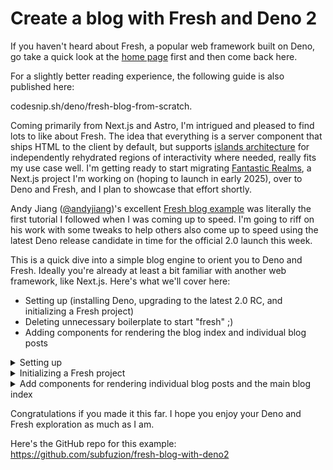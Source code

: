 # Create a blog with Fresh and Deno 2

If you haven't heard about Fresh, a popular web framework built on Deno, go take a quick look at the [home page](https://fresh.deno.dev/) first and then come back here.

For a slightly better reading experience, the following guide is also published here:

codesnip.sh/deno/fresh-blog-from-scratch.

Coming primarily from Next.js and Astro, I'm intrigued and pleased to find lots to like about Fresh. The idea that everything is a server component that ships HTML to the client by default, but supports [islands architecture](https://fresh.deno.dev/docs/concepts/architecture) for independently rehydrated regions of interactivity where needed, really fits my use case well. I'm getting ready to start migrating [Fantastic Realms](https://fantasticrealms.ai), a Next.js project I'm working on (hoping to launch in early 2025), over to Deno and Fresh, and I plan to showcase that effort shortly.

Andy Jiang ([@andyjiang](https://x.com/andyjiang))'s excellent [Fresh blog example](https://deno.com/blog/build-a-blog-with-fresh) was literally the first tutorial I followed when I was coming up to speed. I'm going to riff on his work with some tweaks to help others also come up to speed using the latest Deno release candidate in time for the official 2.0 launch this week.

This is a quick dive into a simple blog engine to orient you to Deno and Fresh. Ideally you're already at least a bit familiar with another web framework, like Next.js. Here's what we'll cover here:

* Setting up (installing Deno, upgrading to the latest 2.0 RC, and initializing a Fresh project)
* Deleting unnecessary boilerplate to start "fresh" ;)
* Adding components for rendering the blog index and individual blog posts

<details>

<summary>Setting up</summary>

## Getting Started

### Install Deno

 1. Download and install Deno using the instructions at: https://docs.deno.com/runtime/
 2. Verify successful installation by entering the following command at a command prompt:

```
deno --version
```

### Upgrade to Deno 2 (release candidate)

If you're reading this after the 2.0 launch, you can skip this section. Otherwise, ensure you have have the latest 1.x version.:

```
deno upgrade
```

Then upgrade to the latest release candidate for Deno 2:

```
deno upgrade rc
```

Confirm you're on the latest release candidate:

```
deno -v
```

Your output should look like this:

```
deno 2.0.0-rc.10
```

</details>

<details>

<summary>Initializing a Fresh project</summary>

### Scaffold a new Fresh project

```
deno run -A -r https://fresh.deno.dev
```

Follow the prompts
- [ ] Name the project (ex: `my-fresh-blog`)
- [ ] Enter `y` for a styling library, then choose the option for `tailwindcss`
- [ ] Choose whether or not you want VS Code support

Once the project has been created, `cd` to the directory that was created.

#### Confirm you can run the starter project

If you've used [npm run scripts](https://docs.npmjs.com/cli/v10/using-npm/scripts) (the `scripts` property in `package.json`), then the `tasks` property in `deno.json` will feel familiar to you.

```
deno task start
```

This launches the blog, which listens on port `8000` , and watches source files for changes. Your output should look something like this:

```
Watcher File change detected! Restarting!
Warning `"nodeModulesDir": true` is deprecated in Deno 2.0. Use `"nodeModulesDir": "auto"` instead
    at file:///Users/tony/code/deno/fresh-blog/deno.json

 🍋 Fresh ready
    Local: http://localhost:8000/

Warning `"nodeModulesDir": true` is deprecated in Deno 2.0. Use `"nodeModulesDir": "auto"` instead
    at file:///Users/tony/code/deno/fresh-blog/deno.json
```

Great so far! This means the app is successfully running.

Go ahead and enter `CTRL-C` to stop the app.

Tailwind support relies on an npm module. This highlights the outstanding Node.js / npm ecosystem support that now ships with Deno. You can see the reference to the `tailwindcss` npm package under `imports` in `deno.json` and confirm that the package (and a few others) have been installed under the `node_modules` directory as well.

The deprecation warning alerts you to a recent change for Deno 2 that hasn't made its way yet to the Fresh init template. Go ahead and open `deno.json` in your editor and update the last line:

Change

```json
  "nodeModulesDir": true
```

To

```json
  "nodeModulesDir": "auto"
```

Try restarting the blog now:

```
Watcher File change detected! Restarting!

 🍋 Fresh ready
    Local: http://localhost:8000/

```

Check it out in your browser if you want, but we're going to delete all the boilerplate next and start from scratch.
#### Delete (almost) all of the boilerplate

We going to start from scratch by deleting everything we don't need. The only thing we're going to leave for convenience is the `static` directory (for using the basic Tailwind CSS integration to make styling easy) and the generic app and 404 components under `routes`. 

So why bother scaffolding in the first place if we're basically throwing out most of the initial code? The init prompts currently don't provide an option for starting off with a trim, vanilla project, but nevertheless, it's still convenient for starting out with functional code, even if we have to do some manual trimming. 

Enter the following command:

```
rm -rf components islands routes/api routes/greet
```

Replace the contents of `routes/index.tsx` with the following:

```tsx
export default function Home() {  
  return (  
    <></>  
  );  
}
```

You should now see a blank page at `http://localhost:8000`. Now you're ready to start actually implementing your blog!

</details>

<details>

<summary>Add components for rendering individual blog posts and the main blog index</summary>

## Create a couple of sample blog posts

Create a `posts` directory with two markdown files in it:

```
mkdir posts
touch posts/my-first-post.md posts/my-second-post.md
```

Use your editor to add the following post content:

`my-first-post.md`

```md
---  
title: This is my first blog post  
published_at: 2024-10-05T20:00:00.000Z  
blurb: This is a must-read blog post.
---  

# Hello, world!

This is cool.

```


`my-second-post.md`

```md
---  
title: This is my second blog post  
published_at: 2024-10-06T20:00:00.000Z  
blurb: A riveting, deeply insightful follow-up to my previous post.
---  
  
Foo bar baz!
```

## Display a post

For the first iteration, let's focus on just being able to render a single post. The filename without the extension is the *slug*, the final path component that identifies the content. We'll create a route handler that serves content using the slug, so the URL to view the content from `posts/my-first-post.md` on localhost for our example will look like this:

http://localhost:8000/my-first-post

To parameterize the route handler, create a file called `routes/[slug].tsx`. 

```
touch routes/[slug].tsx
```

### Load the post content

Our route handler will need a way to read and transform the markdown content into html. We'll delegate that functionality to a helper function that we put into a separate module:

```
mkdir lib
touch lib/posts.ts
```

For the first go at this, we'll simply return the raw markdown content without transforming it. Add the following code to `lib/posts.ts`:

```typescript
import { join } from "@std/path";  
  
const POSTS_DIR = "./posts";  
  
export interface Post {  
  slug: string;  
  content: string;  
}  

// Just return the raw markdown content for now
export async function getPost(slug: string): Promise<Post> {  
  const text = await Deno.readTextFile(join(POSTS_DIR, `${slug}.md`));  
  const post = {  
    slug,  
    content: text,  
  };  
  return post;  
}
```

We import `join` from `@std/path` in the standard library, so add that to your import map in `deno.json`:

```
deno add jsr:@std/path
```

#### Render the post

Now we can implement our slug handler. Add the following to `routes/[slug].tsx`:

```typescript
import { Handlers, PageProps } from "$fresh/server.ts";  
  
import { getPost, Post } from "../lib/posts.ts";  
  
export const handler: Handlers<Post> = {
  async GET(_req, ctx) {
    try {
      const post = await getPost(ctx.params.slug);
      return ctx.render(post);
    } catch (err) {
      console.error(err);
      return ctx.renderNotFound();
    }
  },
};
  
export default function PostPage(props: PageProps<Post>) {  
  const post = props.data;  
  return (  
    <>  
      <main>
        <div
          dangerouslySetInnerHTML={{ __html: post.content }}  
        />  
      </main>
    </>
  );  
}
```

#### Test it

If it isn't already running from before, start the server again:

```
deno task start
```

Navigate to the following URL in your browser:

http://localhost:8000/my-first-post

You should be able to view the raw page content in your browser. The next steps are to be able to parse the front matter and render the content body markdown as HTML.

## Parse the front matter

The standard library supports [parsing front matter](https://jsr.io/@std/front-matter). Add the following to the `deno.json` import map:

```
deno add jsr:@std/front-matter
```

We're using YAML in the front matter for our posts, so we need to import [extractYaml](https://jsr.io/@std/front-matter#yaml) and make a few other changes to `lib/posts.ts`. The updated version should look like this:

```typescript
import { extractYaml } from "@std/front-matter";  
import { join } from "@std/path";  
  
const POSTS_DIR = "./posts";  
  
// This is what gets parsed from the post front matter  
interface FrontMatter {  
  title: string;  
  published_at: string;  
  blurb: string;  
}  
  
// This is what gets used for rendering  
export interface Post {  
  slug: string;  
  title: string;  
  publishedAt: Date | null;  
  blurb: string;  
  content: string;  
}  

export async function getPost(slug: string): Promise<Post> {  
  const text = await Deno.readTextFile(join(POSTS_DIR, `${slug}.md`));  
  const { attrs, body } = extractYaml<FrontMatter>(text);  
  const post = {  
    slug,  
    title: attrs.title,  
    publishedAt: attrs.published_at ? new Date(attrs.published_at) : null,  
    blurb: attrs.blurb,  
    content: body,  
  };  
  return post;  
}
```


## Render the post markdown

To render to HTML, we'll need to add the [GitHub Flavored Markdown rendering package](https://jsr.io/@deno/gfm):

```
deno add jsr:@deno/gfm
```

Update `routes/[slug].tsx`:

```typescript
import { CSS, render } from "@deno/gfm";
import { Head } from "$fresh/runtime.ts";
import { Handlers, PageProps } from "$fresh/server.ts";

import { getPost, Post } from "../lib/posts.ts";

export const handler: Handlers<Post> = {
  async GET(_req, ctx) {
    try {
      const post = await getPost(ctx.params.slug);
      return post.publishedAt ? ctx.render(post) : ctx.renderNotFound();
    } catch (err) {
      console.error(err);
      return ctx.renderNotFound();
    }
  },
};

export default function PostPage(props: PageProps<Post>) {
  const post = props.data;
  return (
    <>
      <Head>
        <style dangerouslySetInnerHTML={{__html: CSS}}/>
      </Head>
      <main>
        <h1>{post.title}</h1>
        <time>
          {post.publishedAt!.toLocaleDateString("en-us", {
            year: "numeric",
            month: "long",
            day: "numeric",
          })}
        </time>
        <div
          class="markdown-body"
          dangerouslySetInnerHTML={{__html: render(post.content)}}
        />
      </main>
    </>
  );
}

```

We're now injecting CSS into the page as well as rendering a title, the time of publication, and the content. Of course, the only styling we've added is specifically to support markdown elements, but nothing else looks pretty. Let's fix that with a bit of Tailwind. Here's final version of `routes/[slug].tsx`:

```ts
import { CSS, render } from "@deno/gfm";
import { Head } from "$fresh/runtime.ts";
import { Handlers, PageProps } from "$fresh/server.ts";

import { getPost, Post } from "../lib/posts.ts";

export const handler: Handlers<Post> = {
  async GET(_req, ctx) {
    try {
      const post = await getPost(ctx.params.slug);
      return post.publishedAt ? ctx.render(post) : ctx.renderNotFound();
    } catch (err) {
      console.error(err);
      return ctx.renderNotFound();
    }
  },
};

export default function PostPage(props: PageProps<Post>) {
  const post = props.data;
  return (
    <>
      <Head>
        <style dangerouslySetInnerHTML={{__html: CSS}}/>
      </Head>
      <main class="max-w-screen-md px-4 pt-16 mx-auto">
        <h1 class="text-5xl font-bold">{post.title}</h1>
        <time class="text-gray-500">
          {post.publishedAt!.toLocaleDateString("en-us", {
            year: "numeric",
            month: "long",
            day: "numeric",
          })}
        </time>
        <div
          class="mt-8 markdown-body"
          dangerouslySetInnerHTML={{__html: render(post.content)}}
        />
      </main>
    </>
  );
}
```

Now take look. Looking a bit more like a proper blog post now!

## Render the blog index page

Now that we can render individual posts, let's wrap this up with the main page that renders a list of posts.

Add `getPosts()` to the bottom of `lib/posts.ts`. Here's the final version:

```ts
import { extractYaml } from "@std/front-matter";
import { join } from "@std/path";

const POSTS_DIR = "./posts";

// This is what gets parsed from the post front matter
interface FrontMatter {
  title: string;
  published_at: string;
  blurb: string;
}

// This is what gets used for rendering
export interface Post {
  slug: string;
  title: string;
  publishedAt: Date | null;
  blurb: string;
  content: string;
}

export async function getPost(slug: string): Promise<Post> {
  const text = await Deno.readTextFile(join(POSTS_DIR, `${slug}.md`));
  const { attrs, body } = extractYaml<FrontMatter>(text);
  const post = {
    slug,
    title: attrs.title,
    publishedAt: attrs.published_at ? new Date(attrs.published_at) : null,
    blurb: attrs.blurb,
    content: body,
  };
  return post;
}

export async function getPosts(): Promise<Post[]> {
  const files = Deno.readDir(POSTS_DIR);
  const promises = [];
  for await (const file of files) {
    if (file.name.startsWith(".")) continue;
    const slug = file.name.replace(".md", "");
    promises.push(getPost(slug));
  }
  const posts = (await Promise.all(promises) as Post[])
    .filter((post) => post.publishedAt instanceof Date);
  posts.sort((a, b) => b.publishedAt!.getTime() - a.publishedAt!.getTime());
  return posts;
}
```

Here's the finished version of `routes/index.ts`:

```ts
import { Handlers, PageProps } from "$fresh/server.ts";

import { getPosts, Post } from "../lib/posts.ts";

export const handler: Handlers<Post[]> = {
  async GET(_req, ctx) {
    const posts = await getPosts();
    return ctx.render(posts);
  },
};

export default function BlogIndexPage(props: PageProps<Post[]>) {
  const posts = props.data;
  return (
    <main class="max-w-screen-md px-4 pt-16 mx-auto">
      <h1 class="text-5xl font-bold">My Awesome Blog</h1>
      <div class="mt-8">
        {posts.map((post) => <PostCard post={post}/>)}
      </div>
    </main>
  );
}

function PostCard(props: { post: Post }) {
  const { post } = props;
  return (
    <div class="py-6 border(t gray-200)">
      <a class="sm:col-span-2" href={`/${post.slug}`}>
        <h3 class="text-xl text-gray-900 font-bold hover:underline ">
          {post.title}&nbsp;
          <time class="font-medium text-gray-600">
            ({post.publishedAt!.toLocaleDateString("en-us", {
            year: "numeric",
            month: "long",
            day: "numeric",
          })})
          </time>
        </h3>
        <div class="text-gray-900">
          {post.blurb}
        </div>
      </a>
    </div>
  );
}
```

Now navigate to the home page:

https://localhost:8000

Voila! It should look decent and you should be able to click through to the individual posts. Try removing the `publish_at` property in the front matter of one of the posts. The post should no longer be displayed in the list nor be accessible via its slug.

</details>

Congratulations if you made it this far. I hope you enjoy your Deno and Fresh exploration as much as I am.

Here's the GitHub repo for this example:
https://github.com/subfuzion/fresh-blog-with-deno2
